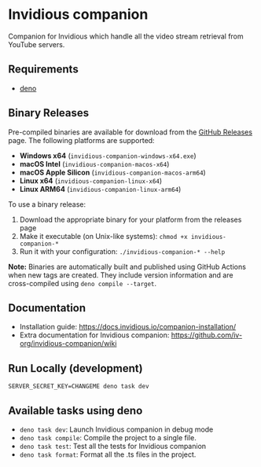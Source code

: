 # Invidious companion

Companion for Invidious which handle all the video stream retrieval from YouTube servers.

## Requirements

- [deno](https://docs.deno.com/runtime/)  

## Binary Releases

Pre-compiled binaries are available for download from the [GitHub Releases](https://github.com/iv-org/invidious-companion/releases) page. The following platforms are supported:

- **Windows x64** (`invidious-companion-windows-x64.exe`)
- **macOS Intel** (`invidious-companion-macos-x64`)  
- **macOS Apple Silicon** (`invidious-companion-macos-arm64`)
- **Linux x64** (`invidious-companion-linux-x64`)
- **Linux ARM64** (`invidious-companion-linux-arm64`)

To use a binary release:
1. Download the appropriate binary for your platform from the releases page
2. Make it executable (on Unix-like systems): `chmod +x invidious-companion-*`
3. Run it with your configuration: `./invidious-companion-* --help`

**Note:** Binaries are automatically built and published using GitHub Actions when new tags are created. They include version information and are cross-compiled using `deno compile --target`.  

## Documentation
- Installation guide: https://docs.invidious.io/companion-installation/
- Extra documentation for Invidious companion: https://github.com/iv-org/invidious-companion/wiki

## Run Locally (development)

```
SERVER_SECRET_KEY=CHANGEME deno task dev
```

## Available tasks using deno

- `deno task dev`: Launch Invidious companion in debug mode
- `deno task compile`: Compile the project to a single file.
- `deno task test`: Test all the tests for Invidious companion
- `deno task format`: Format all the .ts files in the project.
